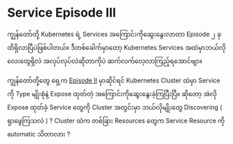 # Service Episode III

ကျွန်တော်တို့ Kubernetes ရဲ့ Services အကြောင်းကိုဆွေးနွေးလာတာ Episode ၂ ခုထိရှိလာပြီပဲဖြစ်ပါတယ်။ ဒီတစ်ခေါက်မှာတော့ Kubernetes Services အထဲမှာဘယ်လိုလေးတွေရှိလဲ အလုပ်လုပ်လဲဆိုတာကိုပဲ ဆက်လက်လေ့လာကြည့်ရအောင်ဗျာ။ 

ကျွန်တော်တို့တွေ ရှေ့က [Episode II](https://blog.k8smm.org/service/service-part-2) မှာဆိုင်ရင် Kubernetes Cluster ထဲမှာ Service ကို Type မျိုးစုံနဲ့ Expose ထုတ်တဲ့ အကြောင်းကိုဆွေးနွေးခဲ့ကြပြီးပြီ။ ဆိုတော့ အဲလို Expose ထုတ်ခဲ့ Service တွေကို Cluster အတွင်းမှာ ဘယ်လိုမျိုးတွေ Discovering \( ရှာဖွေကြသလဲ \) ? Cluster ထဲက တစ်ခြား Resources တွေက Service Resource ကို automatic သိတာလား ? 


